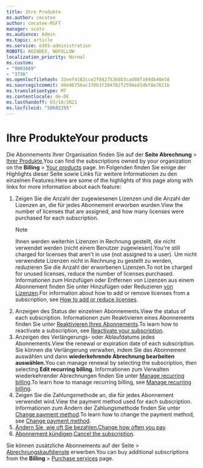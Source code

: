 ```yaml
---
title: Ihre Produkte
ms.author: cmcatee
author: cmcatee-MSFT
manager: scotv
ms.audience: Admin
ms.topic: article
ms.service: o365-administration
ROBOTS: NOINDEX, NOFOLLOW
localization_priority: Normal
ms.custom:
- "9001669"
- "3736"
ms.openlocfilehash: 33eef4182cce2f84275368b3cad88fa94db40e58
ms.sourcegitcommit: dde46756ac370b3f384702f259bed1dbf8e7611b
ms.translationtype: MT
ms.contentlocale: de-DE
ms.lasthandoff: 03/10/2021
ms.locfileid: "50602255"
---
```

# <a name="your-products"></a><span data-ttu-id="db656-102">Ihre Produkte</span><span class="sxs-lookup"><span data-stu-id="db656-102">Your products</span></span>

<span data-ttu-id="db656-103">Die Abonnements Ihrer Organisation finden Sie auf der **Seite Abrechnung**  >  [Ihrer Produkte.](https://go.microsoft.com/fwlink/p/?linkid=842054)</span><span class="sxs-lookup"><span data-stu-id="db656-103">You can find the subscriptions owned by your organization on the **Billing** > [Your products](https://go.microsoft.com/fwlink/p/?linkid=842054) page.</span></span> <span data-ttu-id="db656-104">Im Folgenden finden Sie einige der Highlights dieser Seite sowie Links für weitere Informationen zu den einzelnen Features:</span><span class="sxs-lookup"><span data-stu-id="db656-104">Here are some of the highlights of this page along with links for more information about each feature:</span></span>

1. <span data-ttu-id="db656-105">Zeigen Sie die Anzahl der zugewiesenen Lizenzen und die Anzahl der Lizenzen an, die für jedes Abonnement erworben wurden.</span><span class="sxs-lookup"><span data-stu-id="db656-105">View the number of licenses that are assigned, and how many licenses were purchased for each subscription.</span></span>
    > [!NOTE]
    > <span data-ttu-id="db656-106">Ihnen werden weiterhin Lizenzen in Rechnung gestellt, die nicht verwendet werden (nicht einem Benutzer zugewiesen).</span><span class="sxs-lookup"><span data-stu-id="db656-106">You're still charged for licenses that aren't in use (not assigned to a user).</span></span> <span data-ttu-id="db656-107">Um nicht verwendete Lizenzen nicht in Rechnung zu gestellt zu werden, reduzieren Sie die Anzahl der erworbenen Lizenzen.</span><span class="sxs-lookup"><span data-stu-id="db656-107">To not be charged for unused licenses, reduce the number of licenses purchased.</span></span> <span data-ttu-id="db656-108">Informationen zum Hinzufügen oder Entfernen von Lizenzen aus einem Abonnement finden Sie unter Hinzufügen oder Reduzieren [von Lizenzen](https://docs.microsoft.com/alchemyinsights/how-to-add-or-reduce-licenses).</span><span class="sxs-lookup"><span data-stu-id="db656-108">For information about how to add or remove licenses from a subscription, see [How to add or reduce licenses](https://docs.microsoft.com/alchemyinsights/how-to-add-or-reduce-licenses).</span></span>
2. <span data-ttu-id="db656-109">Anzeigen des Status der einzelnen Abonnements.</span><span class="sxs-lookup"><span data-stu-id="db656-109">View the status of each subscription.</span></span> <span data-ttu-id="db656-110">Informationen zum Reaktivieren eines Abonnements finden Sie unter [Reaktivieren Ihres Abonnements](reactivate-your-subscription.md).</span><span class="sxs-lookup"><span data-stu-id="db656-110">To learn how to reactivate a subscription, see [Reactivate your subscription](reactivate-your-subscription.md).</span></span>
3. <span data-ttu-id="db656-111">Anzeigen des Verlängerungs- oder Ablaufdatums jedes Abonnements.</span><span class="sxs-lookup"><span data-stu-id="db656-111">View the renewal or expiration date of each subscription.</span></span> <span data-ttu-id="db656-112">Sie können die Verlängerung verwalten, indem Sie das Abonnement auswählen und dann **wiederkehrende Abrechnung bearbeiten auswählen.**</span><span class="sxs-lookup"><span data-stu-id="db656-112">You can manage renewal by selecting the subscription, then selecting **Edit recurring billing**.</span></span> <span data-ttu-id="db656-113">Informationen zum Verwalten wiederkehrender Abrechnungen finden Sie unter [Manage recurring billing](manage-auto-renewal.md).</span><span class="sxs-lookup"><span data-stu-id="db656-113">To learn how to manage recurring billing, see [Manage recurring billing](manage-auto-renewal.md).</span></span>
4. <span data-ttu-id="db656-114">Zeigen Sie die Zahlungsmethode an, die für jedes Abonnement verwendet wird.</span><span class="sxs-lookup"><span data-stu-id="db656-114">View the payment method used for each subscription.</span></span> <span data-ttu-id="db656-115">Informationen zum Ändern der Zahlungsmethode finden Sie unter [Change payment method](change-payment-method.md).</span><span class="sxs-lookup"><span data-stu-id="db656-115">To learn how to change the payment method, see [Change payment method](change-payment-method.md).</span></span>
5. <span data-ttu-id="db656-116">[Ändern Sie, wie oft Sie bezahlen.](change-how-often-you-pay.md)</span><span class="sxs-lookup"><span data-stu-id="db656-116">[Change how often you pay](change-how-often-you-pay.md).</span></span>
6. <span data-ttu-id="db656-117">[Abonnement kündigen](https://go.microsoft.com/fwlink/?linkid=2119113).</span><span class="sxs-lookup"><span data-stu-id="db656-117">[Cancel the subscription](https://go.microsoft.com/fwlink/?linkid=2119113).</span></span>

<span data-ttu-id="db656-118">Sie können zusätzliche Abonnements auf der Seite  >  [Abrechnungskaufdienste](https://go.microsoft.com/fwlink/p/?linkid=868433) erwerben.</span><span class="sxs-lookup"><span data-stu-id="db656-118">You can buy additional subscriptions from the **Billing** > [Purchase services](https://go.microsoft.com/fwlink/p/?linkid=868433) page.</span></span>